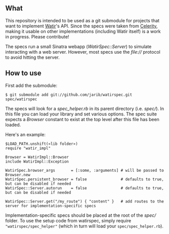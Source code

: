 What
-----

This repository is intended to be used as a git submodule for projects that want to implement [Watir](http://watir.com)'s API.
Since the specs were taken from [Celerity](http://github.com/jarib/celerity), making it usable on other implementations (including Watir itself) is a work in progress. Please contribute!

The specs run a small Sinatra webapp (_WatirSpec::Server_) to simulate interacting with a web server. However, most specs use the _file://_ protocol to avoid hitting the server.

How to use
----------

First add the submodule:

    $ git submodule add git://github.com/jarib/watirspec.git spec/watirspec

The specs will look for a *spec_helper.rb* in its parent directory (i.e. _spec/_). In this file you can load your library and set various options.
The spec suite expects a _Browser_ constant to exist at the top level after this file has been loaded.

Here's an example:

    $LOAD_PATH.unshift(«lib folder»)
    require "watir_impl"

    Browser = WatirImpl::Browser
    include WatirImpl::Exception

    WatirSpec.browser_args       = [:some, :arguments] # will be passed to Browser.new
    WatirSpec.persistent_browser = false               # defaults to true, but can be disabled if needed
    WatirSpec::Server.autorun    = false               # defaults to true, but can be disabled if needed

    WatirSpec::Server.get("/my_route") { "content" }   # add routes to the server for implementation-specific specs

Implementation-specific specs should be placed at the root of the _spec/_ folder.
To use the setup code from watirspec, simply require `"watirspec/spec_helper"` (which in turn will load your `spec/spec_helper.rb`).